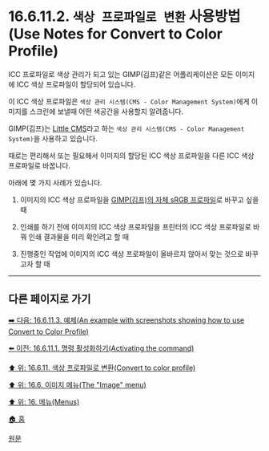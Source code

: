 # 16.6.11.2. `색상 프로파일로 변환` 사용방법(Use Notes for Convert to Color Profile)
ICC 프로파일로 색상 관리가 되고 있는 GIMP(김프)같은 어플리케이션은 모든 이미지에 ICC 색상 프로파일이 할당되어 있습니다.

이 ICC 색상 프로파일은 `색상 관리 시스템(CMS - Color Management System)`에게 이미지를 스크린에 보낼때 어떤 색공간을 사용할지 알려줍니다.

GIMP(김프)는 [Little CMS](./19-glossaryx-little_cms.md)라고 하는 `색상 관리 시스템(CMS - Color Management System)`을 사용하고 있습니다.

때로는 편리해서 또는 필요해서 이미지의 할당된 ICC 색상 프로파일을 다른 ICC 색상 프로파일로 바꿉니다.

아래에 몇 가지 사례가 있습니다.

1. 이미지의 ICC 색상 프로파일을 [GIMP(김프)의 자체 sRGB 프로파일](./19-glossaryx-gimp_built_in_srgb_profile.md)로 바꾸고 싶을 때

2. 인쇄를 하기 전에 이미지의 ICC 색상 프로파일을 프린터의 ICC 색상 프로파일로 바꿔 인쇄 결과물을 미리 확인려고 할 때

3. 진행중인 작업에 이미지의 ICC 색상 프로파일이 올바르지 않아서 맞는 것으로 바꾸고자 할 때

***

## 다른 페이지로 가기

[➡️ 다음: 16.6.11.3. 예제(An example with screenshots showing how to use Convert to Color Profile)](./16-06-11-03-example.md)

[⬅️ 이전: 16.6.11.1. 명령 활성화하기(Activating the command)](./16-06-11-01-activating_the_command.md)

[⬆️ 위: 16.6.11. 색상 프로파일로 변환(Convert to color profile)](./16-06-11-00-convert-to-color-profile.md)

[⬆️ 위: 16.6. 이미지 메뉴(The "Image" menu)](./16-06-00-the-image-menu.md)

[⬆️ 위: 16. 메뉴(Menus)](./16-00-menus.md)

[🏠 홈](./00-home.md)

[원문](https://docs.gimp.org/2.10/ko/gimp-image-color-profile-convert.html#idm26993)